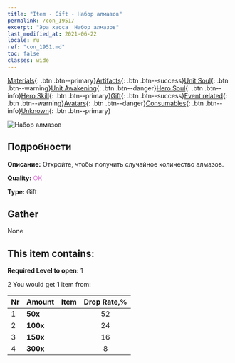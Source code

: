 ```yaml
---
title: "Item - Gift - Набор алмазов"
permalink: /con_1951/
excerpt: "Эра хаоса  Набор алмазов"
last_modified_at: 2021-06-22
locale: ru
ref: "con_1951.md"
toc: false
classes: wide
---
```

 [Materials](/ItemsRU/){: .btn .btn--primary}[Artifacts](/ItemsRU/Artifacts/){: .btn .btn--success}[Unit Soul](/ItemsRU/UnitSoul/){: .btn .btn--warning}[Unit Awakening](/ItemsRU/UnitAwakening/){: .btn .btn--danger}[Hero Soul](/ItemsRU/HeroSoul/){: .btn .btn--info}[Hero Skill](/ItemsRU/HeroSkill/){: .btn .btn--primary}[Gift](/ItemsRU/Gift/){: .btn .btn--success}[Event related](/ItemsRU/Events/){: .btn .btn--warning}[Avatars](/ItemsRU/Avatars/){: .btn .btn--danger}[Consumables](/ItemsRU/Consumables/){: .btn .btn--info}[Unknown](/ItemsRU/Unknown/){: .btn .btn--primary}

 ![Набор алмазов](/images/t/i_907064.png)

## Подробности
 **Описание:** Откройте, чтобы получить случайное количество алмазов.

 **Quality:** <span style="color: #DA70D6">OK</span>

 **Type:** Gift

## Gather

  None

## This item contains:

 **Required Level to open:** 1

 2 You would get **1** item  from:

  | Nr | Amount |     Item    | Drop Rate,% |
  |:---|:-------|:------------|:---------:|
  | 1 |  **50x** | <i class="fas fa-gem"/> | 52 | 
  | 2 |  **100x** | <i class="fas fa-gem"/> | 24 | 
  | 3 |  **150x** | <i class="fas fa-gem"/> | 16 | 
  | 4 |  **300x** | <i class="fas fa-gem"/> | 8 | 
